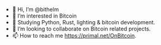 - 👋 Hi, I’m @bithelm
- 👀 I’m interested in Bitcoin
- 🌱 Studying Python, Rust, lighting & bitcoin development.
- 💞️ I’m looking to collaborate on Bitcoin related projects.
- 📫 How to reach me https://primal.net/OnBitcoin.

<!---
bithelm/bithelm is a ✨ special ✨ repository because its `README.md` (this file) appears on your GitHub profile.
You can click the Preview link to take a look at your changes.
--->
